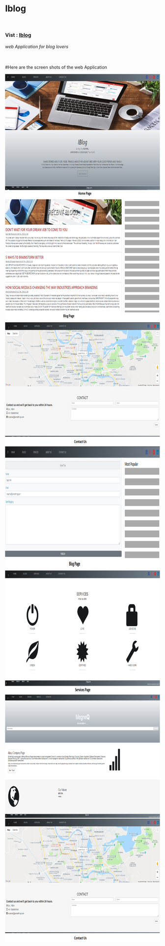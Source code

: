 <h1>Iblog</h1> <br>
<h3>Vist : <a href="http://ibloog.co.nf/">Iblog</a>
<h6>web Application for blog lovers</h6><br>
#Here are the screen shots of the web Application<br>
<p align="left">
 <img src="imgs/home.png" height="400">
  <img src="imgs/blogs1.png" height="400">
  <img src="imgs/contact.png" height="400">
  <img src="imgs/blogs.png" height="400">

  <img src="imgs/services.png" height="400">
 <img src="imgs/aboutUs.png" height="400">
 <img src="imgs/contact.png" height="400">
</p>

